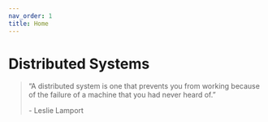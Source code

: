 ```yaml
---
nav_order: 1
title: Home
---
```


# Distributed Systems

> “A distributed system is one that prevents you from working because of the failure of a machine that you had never heard of.”
>
> \- Leslie Lamport
